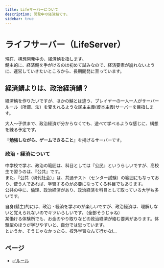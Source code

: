 ```yaml
---
title: Lifeサーバーについて
description: 開発中の経済鯖です。
sidebar: true
---
```

# ライフサーバー（LifeServer）
現在、構想開発中の、経済鯖を指します。<br>
鯖主的に、経済鯖を手がけるのは初めて試みなので、経済要素が崩れないように、運営していきたいところから、長期開発に至っています。<br>

## 経済鯖よりは、政治経済鯖？
経済鯖を作りたいですが、ほかの鯖とは違う、プレイヤーの一人一人がサーバールール（所謂、法）を変えれるような民主主義(資本主義)サーバーを目指します。<br>

大人～子供まで、政治経済が分からなくても、遊べて学べるような感じに、構想を練る予定です。<br>

『**勉強しながら、ゲームできること**』を掲げるサーバーです。<br>

### 政治・経済について
中学校で学ぶ、政治の範囲は、科目としては『公民』というらしいですが、高校生で習うのは、『公共』です。<br>
また、『公共（現代社会）』は、共通テスト（センター試験）の範囲にもなっており、使う人であれば、学習するのが必要になってくる科目でもあります。<br>
公共の中に、倫理、政治経済があり、政治経済を科目として取っている大学も多いです。<br>

自身(鯖主)的には、政治・経済を学ぶのが楽しいですが、政治経済は、理解しないと覚えられないのでキツいらしいです。（全部そうじゃね）<br>
某働ける体験所でも、お金のやり取りなどの政治経済が絡む要素があります。体験型のほうが学びやすいと、自分では思っています。<br>
というか、そうじゃなかったら、校外学習なんて行かなi...

## ページ
* [✅ルール](rule)